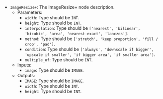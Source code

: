 - `ImageResize+`: The ImageResize+ node description.
    - Parameters:
        - `width`: Type should be `INT`.
        - `height`: Type should be `INT`.
        - `interpolation`: Type should be `['nearest', 'bilinear', 'bicubic', 'area', 'nearest-exact', 'lanczos']`.
        - `method`: Type should be `['stretch', 'keep proportion', 'fill / crop', 'pad']`.
        - `condition`: Type should be `['always', 'downscale if bigger', 'upscale if smaller', 'if bigger area', 'if smaller area']`.
        - `multiple_of`: Type should be `INT`.
    - Inputs:
        - `image`: Type should be `IMAGE`.
    - Outputs:
        - `IMAGE`: Type should be `IMAGE`.
        - `width`: Type should be `INT`.
        - `height`: Type should be `INT`.
